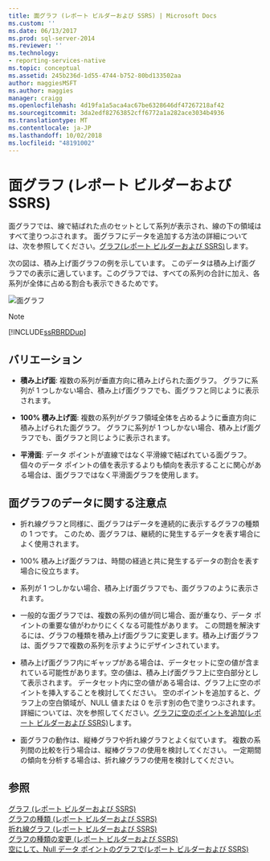 ```yaml
---
title: 面グラフ (レポート ビルダーおよび SSRS) | Microsoft Docs
ms.custom: ''
ms.date: 06/13/2017
ms.prod: sql-server-2014
ms.reviewer: ''
ms.technology:
- reporting-services-native
ms.topic: conceptual
ms.assetid: 245b236d-1d55-4744-b752-80bd133502aa
author: maggiesMSFT
ms.author: maggies
manager: craigg
ms.openlocfilehash: 4d19fa1a5aca4ac67be6328646df47267218af42
ms.sourcegitcommit: 3da2edf82763852cff6772a1a282ace3034b4936
ms.translationtype: MT
ms.contentlocale: ja-JP
ms.lasthandoff: 10/02/2018
ms.locfileid: "48191002"
---
```

# <a name="area-charts-report-builder-and-ssrs"></a>面グラフ (レポート ビルダーおよび SSRS)
  面グラフでは、線で結ばれた点のセットとして系列が表示され、線の下の領域はすべて塗りつぶされます。 面グラフにデータを追加する方法の詳細については、次を参照してください。[グラフ&#40;レポート ビルダーおよび SSRS&#41;](charts-report-builder-and-ssrs.md)します。  
  
 次の図は、積み上げ面グラフの例を示しています。 このデータは積み上げ面グラフでの表示に適しています。このグラフでは、すべての系列の合計に加え、各系列が全体に占める割合も表示できるためです。  
  
 ![面グラフ](../media/areachart.gif "面グラフ")  
  
> [!NOTE]  
>  [!INCLUDE[ssRBRDDup](../../includes/ssrbrddup-md.md)]  
  
## <a name="variations"></a>バリエーション  
  
-   **積み上げ面**: 複数の系列が垂直方向に積み上げられた面グラフ。 グラフに系列が 1 つしかない場合、積み上げ面グラフでも、面グラフと同じように表示されます。  
  
-   **100% 積み上げ面**: 複数の系列がグラフ領域全体を占めるように垂直方向に積み上げられた面グラフ。 グラフに系列が 1 つしかない場合、積み上げ面グラフでも、面グラフと同じように表示されます。  
  
-   **平滑面**: データ ポイントが直線ではなく平滑線で結ばれている面グラフ。 個々のデータ ポイントの値を表示するよりも傾向を表示することに関心がある場合は、面グラフではなく平滑面グラフを使用します。  
  
## <a name="data-considerations-for-area-charts"></a>面グラフのデータに関する注意点  
  
-   折れ線グラフと同様に、面グラフはデータを連続的に表示するグラフの種類の 1 つです。 このため、面グラフは、継続的に発生するデータを表す場合によく使用されます。  
  
-   100% 積み上げ面グラフは、時間の経過と共に発生するデータの割合を表す場合に役立ちます。  
  
-   系列が 1 つしかない場合、積み上げ面グラフでも、面グラフのように表示されます。  
  
-   一般的な面グラフでは、複数の系列の値が同じ場合、面が重なり、データ ポイントの重要な値がわかりにくくなる可能性があります。 この問題を解決するには、グラフの種類を積み上げ面グラフに変更します。積み上げ面グラフは、面グラフで複数の系列を示すようにデザインされています。  
  
-   積み上げ面グラフ内にギャップがある場合は、データセットに空の値が含まれている可能性があります。空の値は、積み上げ面グラフ上に空白部分として表示されます。 データセット内に空の値がある場合は、グラフ上に空のポイントを挿入することを検討してください。 空のポイントを追加すると、グラフ上の空白領域が、NULL 値または 0 を示す別の色で塗りつぶされます。 詳細については、次を参照してください。[グラフに空のポイントを追加&#40;レポート ビルダーおよび SSRS&#41;](add-empty-points-to-a-chart-report-builder-and-ssrs.md)します。  
  
-   面グラフの動作は、縦棒グラフや折れ線グラフとよく似ています。 複数の系列間の比較を行う場合は、縦棒グラフの使用を検討してください。 一定期間の傾向を分析する場合は、折れ線グラフの使用を検討してください。  
  
## <a name="see-also"></a>参照  
 [グラフ &#40;レポート ビルダーおよび SSRS&#41;](charts-report-builder-and-ssrs.md)   
 [グラフの種類 &#40;レポート ビルダーおよび SSRS&#41;](chart-types-report-builder-and-ssrs.md)   
 [折れ線グラフ &#40;レポート ビルダーおよび SSRS&#41;](line-charts-report-builder-and-ssrs.md)   
 [グラフの種類の変更 &#40;レポート ビルダーおよび SSRS&#41;](change-a-chart-type-report-builder-and-ssrs.md)   
 [空にして、Null データ ポイントのグラフで&#40;レポート ビルダーおよび SSRS&#41;](empty-and-null-data-points-in-charts-report-builder-and-ssrs.md)  
  
  
